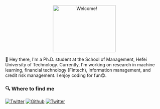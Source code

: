 <div align="center" width="50">
  <img src="https://media.giphy.com/media/bcKmIWkUMCjVm/giphy.gif" alt="Welcome!" style="width:200px;height:150px;border:0" />
</div>

👋 Hey there, I'm a Ph.D. student at the School of Management, Hefei University of Technology. Currently, I'm working on research in machine learning, financial technology (Fintech), information management, and credit risk management. I enjoy coding for fun😋.

<h3>🔍 Where to find me</h3>
<p><a href="https://hehaoran.cn" target="_blank"><img alt="Twitter" src="https://img.shields.io/badge/Blog-%23FF4088.svg?&style=for-the-badge&logo=hugo&logoColor=white" /></a> <a href="https://github.com/haoranhe" target="_blank"><img alt="Github" src="https://img.shields.io/badge/GitHub-%2312100E.svg?&style=for-the-badge&logo=Github&logoColor=white" /></a> <a href="https://twitter.com/haoranhehe" target="_blank"><img alt="Twitter" src="https://img.shields.io/badge/twitter-%231DA1F2.svg?&style=for-the-badge&logo=twitter&logoColor=white" /></a>
</p>
